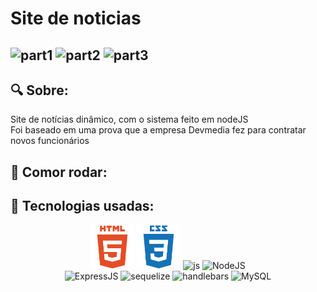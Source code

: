 # Site de noticias
![part1](https://user-images.githubusercontent.com/87580316/139319097-5689657e-7f42-4a35-ba9f-29bb316807c6.jpg)
![part2](https://user-images.githubusercontent.com/87580316/139319547-dc223672-f38d-4743-a341-1eaf12048832.jpg)
![part3](https://user-images.githubusercontent.com/87580316/139319415-86030449-1df6-465f-9ca7-0a0b2444cef7.jpg)
 ---

## :mag: Sobre: 
Site de notícias dinâmico, com o sistema feito em nodeJS
<br>
Foi baseado em uma prova que a empresa Devmedia fez para contratar novos funcionários

## 👷 Comor rodar:

## :rocket: Tecnologias usadas:
<p align="center">
<img src="https://github.com/devicons/devicon/blob/master/icons/html5/html5-plain-wordmark.svg" alt="html5"  width="70" height="70"/>
<img src="https://github.com/devicons/devicon/blob/master/icons/css3/css3-plain-wordmark.svg" alt="css3" width="70" height="70"/>
<img src="https://cdn.jsdelivr.net/gh/devicons/devicon/icons/javascript/javascript-original.svg" alt="js" width="70" height="70"/>
<img src="https://cdn.jsdelivr.net/gh/devicons/devicon/icons/nodejs/nodejs-original.svg" alt="NodeJS" width="70" height="70"/>
<br>
<img src="https://cdn.jsdelivr.net/gh/devicons/devicon/icons/express/express-original.svg" alt="ExpressJS" width="70" height="70"/>  
<img src="https://cdn.jsdelivr.net/gh/devicons/devicon/icons/sequelize/sequelize-original.svg" alt="sequelize" width="70" height="70"/>
<img src="https://cdn.jsdelivr.net/gh/devicons/devicon/icons/handlebars/handlebars-original.svg" alt="handlebars" width="70" height="70"/>
<img src="https://cdn.jsdelivr.net/gh/devicons/devicon/icons/mysql/mysql-original.svg" alt="MySQL" width="70" height="70"/>
 
